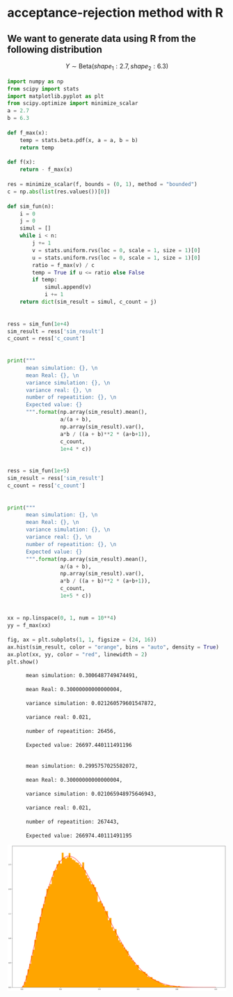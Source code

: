 # acceptance-rejection method with R

## We want to generate data using R from the following distribution

$$
Y \sim \text{Beta}(shape_1: 2.7, shape_2: 6.3)
$$

``` python
import numpy as np 
from scipy import stats 
import matplotlib.pyplot as plt 
from scipy.optimize import minimize_scalar
a = 2.7
b = 6.3

def f_max(x):
    temp = stats.beta.pdf(x, a = a, b = b)
    return temp 

def f(x): 
    return - f_max(x)

res = minimize_scalar(f, bounds = (0, 1), method = "bounded")
c = np.abs(list(res.values())[0])

def sim_fun(n):
    i = 0
    j = 0
    simul = []
    while i < n:
        j += 1
        v = stats.uniform.rvs(loc = 0, scale = 1, size = 1)[0]
        u = stats.uniform.rvs(loc = 0, scale = 1, size = 1)[0]
        ratio = f_max(v) / c
        temp = True if u <= ratio else False 
        if temp:
            simul.append(v)
            i += 1
    return dict(sim_result = simul, c_count = j)


ress = sim_fun(1e+4)
sim_result = ress['sim_result']
c_count = ress['c_count']


print("""
      mean simulation: {}, \n
      mean Real: {}, \n
      variance simulation: {}, \n
      variance real: {}, \n
      number of repeatition: {}, \n
      Expected value: {}
      """.format(np.array(sim_result).mean(), 
                 a/(a + b), 
                 np.array(sim_result).var(), 
                 a*b / ((a + b)**2 * (a+b+1)), 
                 c_count, 
                 1e+4 * c))


ress = sim_fun(1e+5)
sim_result = ress['sim_result']
c_count = ress['c_count']


print("""
      mean simulation: {}, \n
      mean Real: {}, \n
      variance simulation: {}, \n
      variance real: {}, \n
      number of repeatition: {}, \n
      Expected value: {}
      """.format(np.array(sim_result).mean(), 
                 a/(a + b), 
                 np.array(sim_result).var(), 
                 a*b / ((a + b)**2 * (a+b+1)), 
                 c_count, 
                 1e+5 * c))


xx = np.linspace(0, 1, num = 10**4)
yy = f_max(xx)

fig, ax = plt.subplots(1, 1, figsize = (24, 16))
ax.hist(sim_result, color = "orange", bins = "auto", density = True)
ax.plot(xx, yy, color = "red", linewidth = 2)
plt.show()
```


          mean simulation: 0.3006487749474491, 

          mean Real: 0.30000000000000004, 

          variance simulation: 0.021260579601547872, 

          variance real: 0.021, 

          number of repeatition: 26456, 

          Expected value: 26697.440111491196
          

          mean simulation: 0.2995757025582072, 

          mean Real: 0.30000000000000004, 

          variance simulation: 0.021065948975646943, 

          variance real: 0.021, 

          number of repeatition: 267443, 

          Expected value: 266974.40111491195
          

![](acceptance_rejection_files/figure-commonmark/cell-2-output-2.png)

